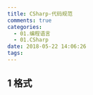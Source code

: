 ```yaml
---
title: CSharp-代码规范
comments: true
categories:
  - 01.编程语言
  - 01.CSharp
date: 2018-05-22 14:06:26
tags:
---
```


## 1 格式

